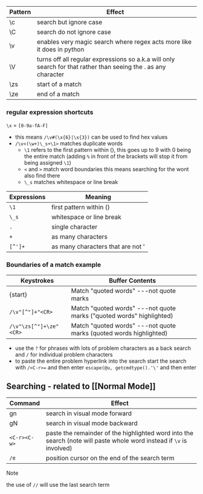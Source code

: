 | Pattern | Effect                                                                                                         |
| ------- | -------------------------------------------------------------------------------------------------------------- |
| \c      | search but ignore case                                                                                         |
| \C      | search do not ignore case                                                                                      |
| \v      | enables very magic search where regex acts more like it does in python                                         |
| \V      | turns off all regular expressions so a.k.a will only search for that rather than seeing the . as any character |
| \zs     | start of a match                                                                                               |
| \ze     | end of a match                                                                                                 |
### regular expression shortcuts
`\x` = `[0-9a-fA-F]`
- this means `/\v#(\x{6}|\x{3})` can be used to find hex values
- `/\v<(\w+)\_s+\1>` matches duplicate words
	- `\1` refers to the first pattern within (), this goes up to 9 with 0 being the entire match (adding `%` in front of the brackets will stop it from being assigned `\1`)
	- `<` and `>` match word boundaries this means searching for the wont also find there
	- `\_s` matches whitespace or line break

| Expressions | Meaning                           |
| ----------- | --------------------------------- |
| `\1`        | first pattern within ()           |
| `\_s`       | whitespace or line break          |
| `.`         | single character                  |
| `+`         | as many characters                |
| `[^']+`     | as many characters that are not ' |
### Boundaries of a match example
| Keystrokes             | Buffer Contents                                                      |
| ---------------------- | -------------------------------------------------------------------- |
| {start}                | Match "quoted words" ---not quote marks                              |
| `/\v"[^"]+"<CR>`       | Match "quoted words" ---not quote marks ("quoted words" highlighted) |
| `/\v"\zs[^"]+\ze"<CR>` | Match "quoted words" ---not quote marks (quoted words highlighted)   |

- use the `?` for phrases with lots of problem characters as a back search and `/` for individual problem characters 
- to paste the entire problem hyperlink into the search start the search with `/<C-r>=` and then enter `escape(@u, getcmdtype().'\'` and then enter
## Searching - related to [[Normal Mode]]
| Command      | Effect                                                                                                               |
| ------------ | -------------------------------------------------------------------------------------------------------------------- |
| gn           | search in visual mode forward                                                                                        |
| gN           | search in visual mode backward                                                                                       |
| `<C-r><C-w>` | paste the remainder of the highlighted word into the search (note will paste whole word instead if `\v` is involved) |
| `/e`         | position cursor on the end of the search term                                                                        |
>[!NOTE]
> the use of `//` will use the last search term

